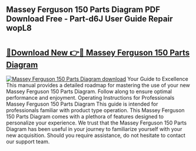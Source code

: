 ## Massey Ferguson 150 Parts Diagram PDF Download Free - Part-d6J User Guide Repair wopL8

# <h2><a href="http://dfl4bx.blite.top/?on=Massey+Ferguson+150+Parts+Diagram">🔗Download New 👉🔴 Massey Ferguson 150 Parts Diagram</a></h2>

[![Massey Ferguson 150 Parts Diagram download](https://i.imgur.com/lujVjoI.png)](http://dfl4bx.blite.top/?on=Massey+Ferguson+150+Parts+Diagram)
Your Guide to Excellence This manual provides a detailed roadmap for mastering the use of your new Massey Ferguson 150 Parts Diagram. Follow along to ensure optimal performance and enjoyment. Operating Instructions for Professionals Massey Ferguson 150 Parts Diagram This guide is intended for professionals familiar with product type operation. This Massey Ferguson 150 Parts Diagram comes with a plethora of features designed to personalize your experience. We trust that the Massey Ferguson 150 Parts Diagram has been useful in your journey to familiarize yourself with your new acquisition. Should you require assistance, do not hesitate to contact our support team.
